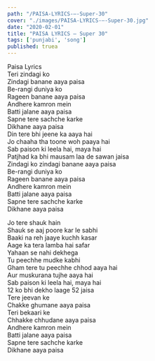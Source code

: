 ```yaml
---
path: "/PAISA-LYRICS-–-Super-30"
cover: "./images/PAISA-LYRICS-–-Super-30.jpg"
date: "2020-02-01"
title: "PAISA LYRICS – Super 30"
tags: ['punjabi', 'song']
published: truea
---
```

  
Paisa Lyrics  
Teri zindagi ko  
Zindagi banane aaya paisa  
Be-rangi duniya ko  
Rageen banane aaya paisa  
Andhere kamron mein  
Batti jalane aaya paisa  
Sapne tere sachche karke  
Dikhane aaya paisa  
Din tere bhi jeene ka aaya hai  
Jo chaaha tha toone woh paaya hai  
Sab paison ki leela hai, maya hai  
Patjhad ka bhi mausam laa de sawan jaisa  
Zindagi ko zindagi banane aaya paisa  
Be-rangi duniya ko  
Rageen banane aaya paisa  
Andhere kamron mein  
Batti jalane aaya paisa  
Sapne tere sachche karke  
Dikhane aaya paisa  
  
  
  
  
  
  
Jo tere shauk hain  
Shauk se aaj poore kar le sabhi  
Baaki na reh jaaye kuchh kasar  
Aage ka tera lamba hai safar  
Yahaan se nahi dekhega  
Tu peechhe mudke kabhi  
Gham tere tu peechhe chhod aaya hai  
Aur muskurana tujhe aaya hai  
Sab paison ki leela hai, maya hai  
12 ko bhi dekho laage 52 jaisa  
Tere jeevan ke  
Chakke ghumane aaya paisa  
Teri bekaari ke  
Chhakke chhudane aaya paisa  
Andhere kamron mein  
Batti jalane aaya paisa  
Sapne tere sachche karke  
Dikhane aaya paisa  
